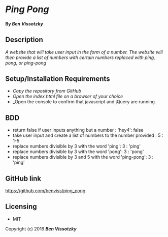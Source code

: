 # _Ping Pong_

#### By _Ben Vissotzky_

## Description

_A website that will take user input in the form of a number. The website will then provide a list of numbers with certain numbers replaced with ping, pong, or ping-pong_

## Setup/Installation Requirements

* _Copy the repository from GitHub_
* _Open the index.html file on a browser of your choice_
* _Open the console to confirm that javascript and jQuery are running

## BDD
- return false if user inputs anything but a number : 'hey4': false
- take user input and create a list of numbers to the number provided : 5 : 1-5
- replace numbers divisible by 3 with the word 'ping': 3 : 'ping'
- replace numbers divisible by 3 with the word 'pong': 3 : 'pong'
- replace numbers divisible by 3 and 5 with the word 'ping-pong': 3 : 'ping'

## GitHub link
https://github.com/benviss/ping_pong

## Licensing

* MIT

Copyright (c) 2016 **_Ben Vissotzky_**
